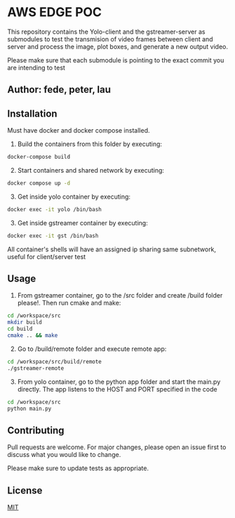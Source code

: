 # AWS EDGE POC

This repository contains the Yolo-client and the gstreamer-server as submodules to test the transmision
of video frames between client and server and process the image, plot boxes, and generate a new output 
video.

Please make sure that each submodule is pointing to the exact commit you are intending to test

## Author: fede, peter, lau

## Installation

Must have docker and docker compose installed.

1. Build the containers from this folder by executing:

```bash
docker-compose build
```

2. Start containers and shared network by executing:

```bash
docker compose up -d
```

3. Get inside yolo container by executing:

```bash
docker exec -it yolo /bin/bash
```

3. Get inside gstreamer container by executing:

```bash
docker exec -it gst /bin/bash
```

All container's shells will have an assigned ip sharing same subnetwork, useful for client/server test

## Usage

1. From gstreamer container, go to the /src folder and create /build folder please!. Then run cmake and make:

```bash
cd /workspace/src
mkdir build
cd build
cmake .. && make
```

2. Go to /build/remote folder and execute remote app:

```bash
cd /workspace/src/build/remote
./gstreamer-remote
```

3. From yolo container, go to the python app folder and start the main.py directly. The app listens to the HOST and PORT specified in the code

```bash
cd /workspace/src
python main.py
```

## Contributing
Pull requests are welcome. For major changes, please open an issue first to discuss what you would like to change.

Please make sure to update tests as appropriate.

## License
[MIT](https://choosealicense.com/licenses/mit/)